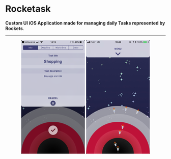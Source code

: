 # Rocketask

**Custom UI iOS Application made for managing daily Tasks represented by Rockets**. 



---




<p align="middle" float="left">
  <img src="https://raw.githubusercontent.com/maikelSoFly/Prioritizer/master/Docs/screen2.png" width="200" />
  <img src="https://raw.githubusercontent.com/maikelSoFly/Prioritizer/master/Docs/screen1.jpg" width="200" /> 
  
</p>
